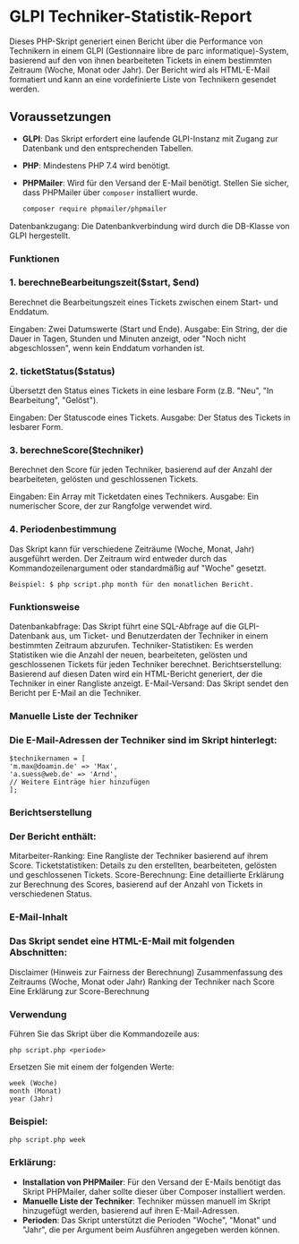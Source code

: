 # GLPI Techniker-Statistik-Report

Dieses PHP-Skript generiert einen Bericht über die Performance von Technikern in einem GLPI (Gestionnaire libre de parc informatique)-System, basierend auf den von ihnen bearbeiteten Tickets in einem bestimmten Zeitraum (Woche, Monat oder Jahr). 
Der Bericht wird als HTML-E-Mail formatiert und kann an eine vordefinierte Liste von Technikern gesendet werden.

## Voraussetzungen

- **GLPI**: Das Skript erfordert eine laufende GLPI-Instanz mit Zugang zur Datenbank und den entsprechenden Tabellen.
- **PHP**: Mindestens PHP 7.4 wird benötigt.
- **PHPMailer**: Wird für den Versand der E-Mail benötigt. Stellen Sie sicher, dass PHPMailer über `composer` installiert wurde.

  ```bash
  composer require phpmailer/phpmailer


Datenbankzugang: Die Datenbankverbindung wird durch die DB-Klasse von GLPI hergestellt.

### Funktionen
### 1. berechneBearbeitungszeit($start, $end)

Berechnet die Bearbeitungszeit eines Tickets zwischen einem Start- und Enddatum.

Eingaben: Zwei Datumswerte (Start und Ende).
Ausgabe: Ein String, der die Dauer in Tagen, Stunden und Minuten anzeigt, oder "Noch nicht abgeschlossen", wenn kein Enddatum vorhanden ist.

### 2. ticketStatus($status)

Übersetzt den Status eines Tickets in eine lesbare Form (z.B. "Neu", "In Bearbeitung", "Gelöst").

Eingaben: Der Statuscode eines Tickets.
Ausgabe: Der Status des Tickets in lesbarer Form.

### 3. berechneScore($techniker)

Berechnet den Score für jeden Techniker, basierend auf der Anzahl der bearbeiteten, gelösten und geschlossenen Tickets.

Eingaben: Ein Array mit Ticketdaten eines Technikers.
Ausgabe: Ein numerischer Score, der zur Rangfolge verwendet wird.

### 4. Periodenbestimmung

Das Skript kann für verschiedene Zeiträume (Woche, Monat, Jahr) ausgeführt werden. Der Zeitraum wird entweder durch das Kommandozeilenargument oder standardmäßig auf "Woche" gesetzt.

    Beispiel: $ php script.php month für den monatlichen Bericht.

### Funktionsweise
Datenbankabfrage: Das Skript führt eine SQL-Abfrage auf die GLPI-Datenbank aus, um Ticket- und Benutzerdaten der Techniker in einem bestimmten Zeitraum abzurufen.
Techniker-Statistiken: Es werden Statistiken wie die Anzahl der neuen, bearbeiteten, gelösten und geschlossenen Tickets für jeden Techniker berechnet.
Berichtserstellung: Basierend auf diesen Daten wird ein HTML-Bericht generiert, der die Techniker in einer Rangliste anzeigt.
E-Mail-Versand: Das Skript sendet den Bericht per E-Mail an die Techniker.

### Manuelle Liste der Techniker

### Die E-Mail-Adressen der Techniker sind im Skript hinterlegt:

    $technikernamen = [
    'm.max@doamin.de' => 'Max',
    'a.suess@web.de' => 'Arnd',
    // Weitere Einträge hier hinzufügen
    ];


### Berichtserstellung

### Der Bericht enthält:

Mitarbeiter-Ranking: Eine Rangliste der Techniker basierend auf ihrem Score.
Ticketstatistiken: Details zu den erstellten, bearbeiteten, gelösten und geschlossenen Tickets.
Score-Berechnung: Eine detaillierte Erklärung zur Berechnung des Scores, basierend auf der Anzahl von Tickets in verschiedenen Status.

### E-Mail-Inhalt

### Das Skript sendet eine HTML-E-Mail mit folgenden Abschnitten:

Disclaimer (Hinweis zur Fairness der Berechnung)
Zusammenfassung des Zeitraums (Woche, Monat oder Jahr)
Ranking der Techniker nach Score
Eine Erklärung zur Score-Berechnung

### Verwendung

Führen Sie das Skript über die Kommandozeile aus:

    php script.php <periode>

Ersetzen Sie <periode> mit einem der folgenden Werte:

    week (Woche)
    month (Monat)
    year (Jahr)

### Beispiel:

    php script.php week

### Erklärung:

- **Installation von PHPMailer**: Für den Versand der E-Mails benötigt das Skript PHPMailer, daher sollte dieser über Composer installiert werden.
- **Manuelle Liste der Techniker**: Techniker müssen manuell im Skript hinzugefügt werden, basierend auf ihren E-Mail-Adressen.
- **Perioden**: Das Skript unterstützt die Perioden "Woche", "Monat" und "Jahr", die per Argument beim Ausführen angegeben werden können.


